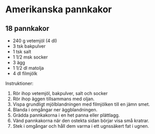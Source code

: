# Amerikanska pannkakor

## 18 pannkakor

-   240 g vetemjöl (4 dl)
-   3 tsk bakpulver
-   1 tsk salt
-   1 1/2 msk socker
-   3 ägg
-   1 1/2 dl matolja
-   4 dl filmjölk

Instruktioner:

1.  Rör ihop vetemjöl, bakpulver, salt och socker
2.  Rör ihop äggen tillsammans med oljan.
3.  Vispa grundligt mjölblandningen med filmjölken till en jämn smet.
4.  Blanda i omgångar ner äggblandningen.
5.  Grädda pannkakorna i en het panna eller plättlagg.
6.  Vänd pannkakorna när den ostekta sidan börjar visa små kratrar.
7.  Stek i omgångar och håll dem varma i ett ugnssäkert fat i ugnen.
